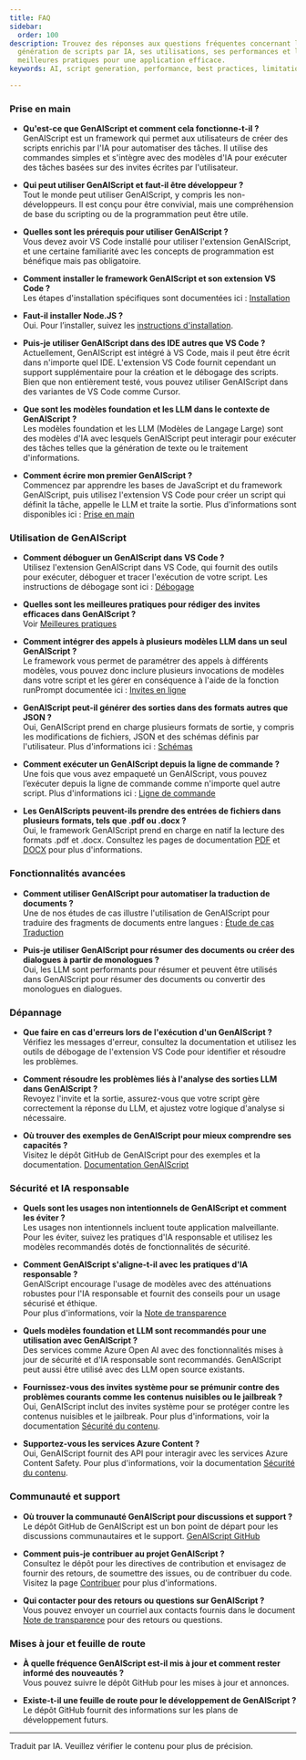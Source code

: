 ```yaml
---
title: FAQ
sidebar:
  order: 100
description: Trouvez des réponses aux questions fréquentes concernant la
  génération de scripts par IA, ses utilisations, ses performances et les
  meilleures pratiques pour une application efficace.
keywords: AI, script generation, performance, best practices, limitations

---
```


### Prise en main

* **Qu'est-ce que GenAIScript et comment cela fonctionne-t-il ?**\
  GenAIScript est un framework qui permet aux utilisateurs de créer des scripts enrichis par l'IA pour automatiser des tâches. Il utilise des commandes simples et s'intègre avec des modèles d'IA pour exécuter des tâches basées sur des invites écrites par l'utilisateur.

* **Qui peut utiliser GenAIScript et faut-il être développeur ?**\
  Tout le monde peut utiliser GenAIScript, y compris les non-développeurs. Il est conçu pour être convivial, mais une compréhension de base du scripting ou de la programmation peut être utile.

* **Quelles sont les prérequis pour utiliser GenAIScript ?**\
  Vous devez avoir VS Code installé pour utiliser l'extension GenAIScript, et une certaine familiarité avec les concepts de programmation est bénéfique mais pas obligatoire.

* **Comment installer le framework GenAIScript et son extension VS Code ?**\
  Les étapes d'installation spécifiques sont documentées ici : [Installation](/genaiscript/getting-started/installation)

* **Faut-il installer Node.JS ?**\
  Oui. Pour l’installer, suivez les [instructions d'installation](/genaiscript/reference/cli/).

* **Puis-je utiliser GenAIScript dans des IDE autres que VS Code ?**\
  Actuellement, GenAIScript est intégré à VS Code, mais il peut être écrit dans n'importe quel IDE. L'extension VS Code fournit cependant un support supplémentaire pour la création et le débogage des scripts. Bien que non entièrement testé, vous pouvez utiliser GenAIScript dans des variantes de VS Code comme Cursor.

* **Que sont les modèles foundation et les LLM dans le contexte de GenAIScript ?**\
  Les modèles foundation et les LLM (Modèles de Langage Large) sont des modèles d'IA avec lesquels GenAIScript peut interagir pour exécuter des tâches telles que la génération de texte ou le traitement d'informations.

* **Comment écrire mon premier GenAIScript ?**\
  Commencez par apprendre les bases de JavaScript et du framework GenAIScript, puis utilisez l'extension VS Code pour créer un script qui définit la tâche, appelle le LLM et traite la sortie. Plus d'informations sont disponibles ici : [Prise en main](/genaiscript/getting-started)

### Utilisation de GenAIScript

* **Comment déboguer un GenAIScript dans VS Code ?**\
  Utilisez l'extension GenAIScript dans VS Code, qui fournit des outils pour exécuter, déboguer et tracer l'exécution de votre script. Les instructions de débogage sont ici : [Débogage](/genaiscript/getting-started/debugging-scripts)

* **Quelles sont les meilleures pratiques pour rédiger des invites efficaces dans GenAIScript ?**\
  Voir [Meilleures pratiques](/genaiscript/getting-started/best-practices)

* **Comment intégrer des appels à plusieurs modèles LLM dans un seul GenAIScript ?**\
  Le framework vous permet de paramétrer des appels à différents modèles, vous pouvez donc inclure plusieurs invocations de modèles dans votre script et les gérer en conséquence à l'aide de la fonction runPrompt documentée ici : [Invites en ligne](/genaiscript/reference/scripts/inline-prompts)

* **GenAIScript peut-il générer des sorties dans des formats autres que JSON ?**\
  Oui, GenAIScript prend en charge plusieurs formats de sortie, y compris les modifications de fichiers, JSON et des schémas définis par l'utilisateur. Plus d'informations ici : [Schémas](/genaiscript/reference/scripts/schemas)

* **Comment exécuter un GenAIScript depuis la ligne de commande ?**\
  Une fois que vous avez empaqueté un GenAIScript, vous pouvez l’exécuter depuis la ligne de commande comme n'importe quel autre script. Plus d'informations ici : [Ligne de commande](/genaiscript/getting-started/automating-scripts)

* **Les GenAIScripts peuvent-ils prendre des entrées de fichiers dans plusieurs formats, tels que .pdf ou .docx ?**\
  Oui, le framework GenAIScript prend en charge en natif la lecture des formats .pdf et .docx. Consultez les pages de documentation [PDF](/genaiscript/reference/scripts/pdf) et [DOCX](/genaiscript/reference/scripts/docx) pour plus d'informations.

### Fonctionnalités avancées

* **Comment utiliser GenAIScript pour automatiser la traduction de documents ?**\
  Une de nos études de cas illustre l'utilisation de GenAIScript pour traduire des fragments de documents entre langues : [Étude de cas Traduction](/genaiscript/case-studies/documentation-translations)

* **Puis-je utiliser GenAIScript pour résumer des documents ou créer des dialogues à partir de monologues ?**\
  Oui, les LLM sont performants pour résumer et peuvent être utilisés dans GenAIScript pour résumer des documents ou convertir des monologues en dialogues.

### Dépannage

* **Que faire en cas d'erreurs lors de l'exécution d'un GenAIScript ?**\
  Vérifiez les messages d'erreur, consultez la documentation et utilisez les outils de débogage de l'extension VS Code pour identifier et résoudre les problèmes.

* **Comment résoudre les problèmes liés à l'analyse des sorties LLM dans GenAIScript ?**\
  Revoyez l'invite et la sortie, assurez-vous que votre script gère correctement la réponse du LLM, et ajustez votre logique d'analyse si nécessaire.

* **Où trouver des exemples de GenAIScript pour mieux comprendre ses capacités ?**\
  Visitez le dépôt GitHub de GenAIScript pour des exemples et la documentation. [Documentation GenAIScript](/genaiscript/)

### Sécurité et IA responsable

* **Quels sont les usages non intentionnels de GenAIScript et comment les éviter ?**\
  Les usages non intentionnels incluent toute application malveillante. Pour les éviter, suivez les pratiques d'IA responsable et utilisez les modèles recommandés dotés de fonctionnalités de sécurité.

* **Comment GenAIScript s'aligne-t-il avec les pratiques d'IA responsable ?**\
  GenAIScript encourage l'usage de modèles avec des atténuations robustes pour l'IA responsable et fournit des conseils pour un usage sécurisé et éthique.\
  Pour plus d'informations, voir la [Note de transparence](/genaiscript/reference/transparency-note)

* **Quels modèles foundation et LLM sont recommandés pour une utilisation avec GenAIScript ?**\
  Des services comme Azure Open AI avec des fonctionnalités mises à jour de sécurité et d'IA responsable sont recommandés. GenAIScript peut aussi être utilisé avec des LLM open source existants.

* **Fournissez-vous des invites système pour se prémunir contre des problèmes courants comme les contenus nuisibles ou le jailbreak ?**\
  Oui, GenAIScript inclut des invites système pour se protéger contre les contenus nuisibles et le jailbreak. Pour plus d'informations, voir la documentation [Sécurité du contenu](/genaiscript/reference/scripts/content-safety).

* **Supportez-vous les services Azure Content ?**\
  Oui, GenAIScript fournit des API pour interagir avec les services Azure Content Safety. Pour plus d'informations, voir la documentation [Sécurité du contenu](/genaiscript/reference/scripts/content-safety).

### Communauté et support

* **Où trouver la communauté GenAIScript pour discussions et support ?**\
  Le dépôt GitHub de GenAIScript est un bon point de départ pour les discussions communautaires et le support. [GenAIScript GitHub](https://github.com/microsoft/genaiscript/)

* **Comment puis-je contribuer au projet GenAIScript ?**\
  Consultez le dépôt pour les directives de contribution et envisagez de fournir des retours, de soumettre des issues, ou de contribuer du code. Visitez la page [Contribuer](https://github.com/microsoft/genaiscript/blob/main/CONTRIBUTING.md) pour plus d'informations.

* **Qui contacter pour des retours ou questions sur GenAIScript ?**\
  Vous pouvez envoyer un courriel aux contacts fournis dans le document [Note de transparence](/genaiscript/reference/transparency-note/) pour des retours ou questions.

### Mises à jour et feuille de route

* **À quelle fréquence GenAIScript est-il mis à jour et comment rester informé des nouveautés ?**\
  Vous pouvez suivre le dépôt GitHub pour les mises à jour et annonces.

* **Existe-t-il une feuille de route pour le développement de GenAIScript ?**\
  Le dépôt GitHub fournit des informations sur les plans de développement futurs.

<hr />

Traduit par IA. Veuillez vérifier le contenu pour plus de précision.
